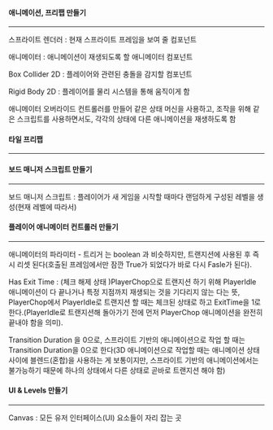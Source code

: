 #### 애니메이션, 프리팹 만들기

------

스프라이트 렌더러 : 현재 스프라이트 프레임을 보여 줄 컴포넌트

애니메이터 : 애니메이션이 재생되도록 할 애니메이터 컴포넌트

Box Collider 2D : 플레이어와 관련된 충돌을 감지할 컴포넌트

Rigid Body 2D : 플레이어를 물리 시스템을 통해 움직이게 함 

애니메이터 오버라이드 컨트롤러를 만들어 같은 상태 머신을 사용하고, 조작을 위해 같은 스크립트를 사용하면서도, 각각의 상태에 다른 애니메이션을 재생하도록 함





#### 타일 프리팹

------





#### 보드 매니저 스크립트 만들기

------

보드 매니저 스크립트 : 플레이어가 새 게임을 시작할 때마다 랜덤하게 구성된 레벨을 생성(현재 레벨에 따라서)



#### 플레이어 애니메이터 컨트롤러 만들기

------

애니메이터의 파라미터 - 트리거 는 boolean 과 비슷하지만, 트랜지션에 사용된 후 즉시 리셋 된다(호출된 프레임에서만 잠깐 True가 되었다가 바로 다시 Fasle가 된다).

Has Exit Time : (체크 해제 상태 )PlayerChop으로 트랜지션 하기 위해 PlayerIdle 애니메이션이 다 끝나거나 특정 지점까지 재생되는 것을 기다리지 않는 다는 뜻, PlayerChop에서 PlayerIdle로 트랜지션 할 때는 체크된 상태로 하고 ExitTime을 1로 한다.(PlayerIdle로 트랜지션해 돌아가기 전에 먼저 PlayerChop 애니메이션을 완전히 끝내야 함을 의미).

Transition Duration 을 0으로, 스프라이트 기반의 애니메이션으로 작업 할 때는 Transition Duration을 0으로 한다(3D 애니메이션으로 작업할 때는 애니메이션 상태 사이에 블렌드(혼합)을 사용하는 게 보통이지만, 스프라이트 기반의 애니메이션에서는 불가능하기 때문에 하나의 상태에서 다른 상태로 곧바로 트랜지션 해야 함)



#### UI & Levels 만들기

------

Canvas : 모든 유저 인터페이스(UI) 요소들이 자리 잡는 곳